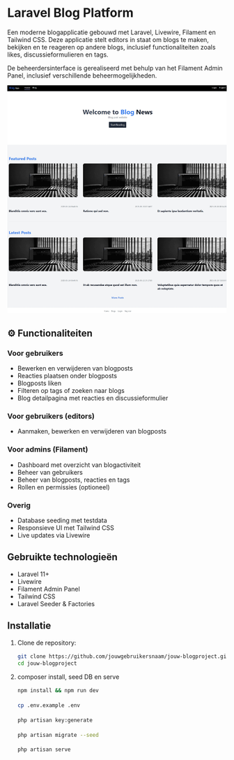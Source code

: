 # Laravel Blog Platform

Een moderne blogapplicatie gebouwd met Laravel, Livewire, Filament en Tailwind CSS. Deze applicatie stelt editors in staat om blogs te maken, bekijken en te reageren op andere blogs, inclusief functionaliteiten zoals likes, discussieformulieren en tags.

De beheerdersinterface is gerealiseerd met behulp van het Filament Admin Panel, inclusief verschillende beheermogelijkheden.

![Screenshot](screenShot.jpeg)


## ⚙️ Functionaliteiten

### Voor gebruikers

-   Bewerken en verwijderen van blogposts
-   Reacties plaatsen onder blogposts
-   Blogposts liken
-   Filteren op tags of zoeken naar blogs
-   Blog detailpagina met reacties en discussieformulier

### Voor gebruikers (editors)

-   Aanmaken, bewerken en verwijderen van blogposts

### Voor admins (Filament)

-   Dashboard met overzicht van blogactiviteit
-   Beheer van gebruikers
-   Beheer van blogposts, reacties en tags
-   Rollen en permissies (optioneel)

### Overig

-   Database seeding met testdata
-   Responsieve UI met Tailwind CSS
-   Live updates via Livewire

## Gebruikte technologieën

-   Laravel 11+
-   Livewire
-   Filament Admin Panel
-   Tailwind CSS
-   Laravel Seeder & Factories

## Installatie

1. Clone de repository:

    ```bash
    git clone https://github.com/jouwgebruikersnaam/jouw-blogproject.git
    cd jouw-blogproject
    ```

2. composer install, seed DB en serve

    ```bash
    npm install && npm run dev

    cp .env.example .env

    php artisan key:generate

    php artisan migrate --seed

    php artisan serve
    ```
